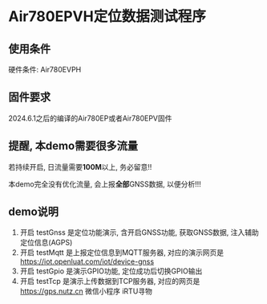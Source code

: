 # Air780EPVH定位数据测试程序

## 使用条件

硬件条件: Air780EVPH

## 固件要求

2024.6.1之后的编译的Air780EP或者Air780EPV固件

## 提醒, 本demo需要很多流量

若持续开启, 日流量需要**100M**以上, 务必留意!!

本demo完全没有优化流量, 会上报**全部**GNSS数据, 以便分析!!!

## demo说明

1. 开启 testGnss 是定位功能演示, 含开启GNSS功能, 获取GNSS数据, 注入辅助定位信息(AGPS)
2. 开启 testMqtt 是上报定位信息到MQTT服务器, 对应的演示网页是 https://iot.openluat.com/iot/device-gnss
3. 开启 testGpio 是演示GPIO功能, 定位成功后切换GPIO输出
4. 开启 testTcp 是演示上传数据到TCP服务器, 对应的网页是 https://gps.nutz.cn 微信小程序 iRTU寻物